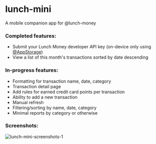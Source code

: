 # lunch-mini
A mobile companion app for @lunch-money

### Completed features:

- Submit your Lunch Money developer API key (on-device only using [@AppStorage](https://developer.apple.com/documentation/swiftui/appstorage))
- View a list of this month's transactions sorted by date descending

### In-progress features:

- Formatting for transaction name, date, category
- Transaction detail page
- Add rules for earned credit card points per transaction
- Ability to add a new transaction
- Manual refresh
- Filtering/sorting by name, date, category
- Minimal reports by category or otherwise

### Screenshots:

![lunch-mini-screenshots-1](https://user-images.githubusercontent.com/17967465/176571301-3dcf6f66-badc-494c-8408-77babfb687d8.jpg)
